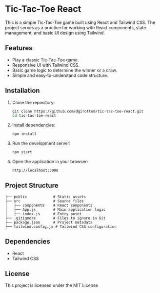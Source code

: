 # Tic-Tac-Toe React

This is a simple Tic-Tac-Toe game built using React and Tailwind CSS. The project serves as a practice for working with React components, state management, and basic UI design using Tailwind.

## Features
- Play a classic Tic-Tac-Toe game.
- Responsive UI with Tailwind CSS.
- Basic game logic to determine the winner or a draw.
- Simple and easy-to-understand code structure.

## Installation

1. Clone the repository:
   ```sh
   git clone https://github.com/dgirotto0/tic-tac-toe-react.git
   cd tic-tac-toe-react
   ```

2. Install dependencies:
   ```sh
   npm install
   ```

3. Run the development server:
   ```sh
   npm start
   ```

4. Open the application in your browser:
   ```sh
   http://localhost:3000
   ```

## Project Structure
```
├── public            # Static assets
├── src               # Source files
│   ├── components    # React components
│   ├── App.js        # Main application logic
│   ├── index.js      # Entry point
├── .gitignore        # Files to ignore in Git
├── package.json      # Project metadata
├── tailwind.config.js # Tailwind CSS configuration
```

## Dependencies
- React
- Tailwind CSS

## License
This project is licensed under the MIT License

